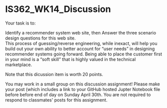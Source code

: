 # IS362_WK14_Discussion

Your task is to:

Identify a recommender system web site, then
Answer the three scenario design questions for this web site.  
This process of guessing/reverse engineering, while inexact, will help you build out your own ability to better account for “user needs” in designing recommender systems going forward.  Being able to place the customer first in your mind is a “soft skill” that is highly valued in the technical marketplace.

Note that this dicussion item is worth 20 points.

You may work in a small group on this discussion assignment!  Please make your post (which includes a link to your GitHub hosted Jupter Notebook file before before end of day on Sunday April 30th.  You are not required to respond to classmates' posts for this assignment. 
